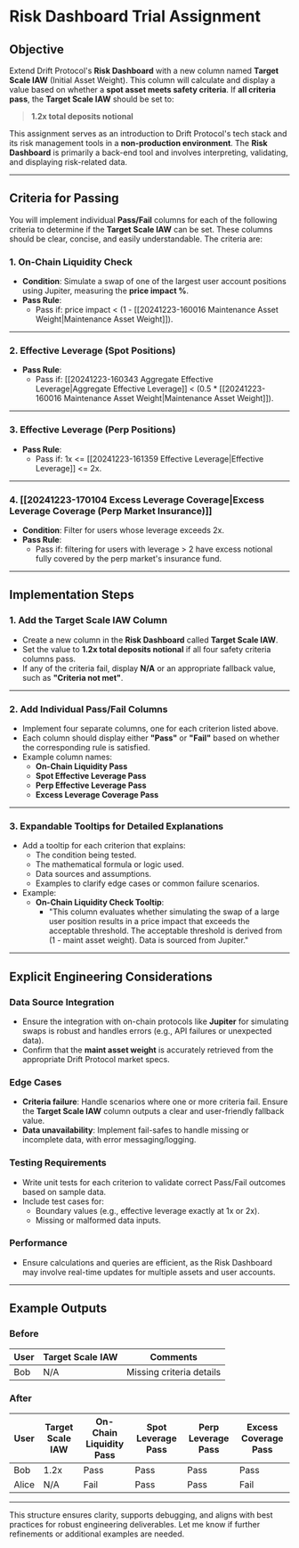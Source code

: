 
# **Risk Dashboard Trial Assignment**

## **Objective**

Extend Drift Protocol's **Risk Dashboard** with a new column named **Target Scale IAW** (Initial Asset Weight). This column will calculate and display a value based on whether a **spot asset meets safety criteria**. If **all criteria pass**, the **Target Scale IAW** should be set to:

> **1.2x total deposits notional**

This assignment serves as an introduction to Drift Protocol's tech stack and its risk management tools in a **non-production environment**. The **Risk Dashboard** is primarily a back-end tool and involves interpreting, validating, and displaying risk-related data.

---

## **Criteria for Passing**

You will implement individual **Pass/Fail** columns for each of the following criteria to determine if the **Target Scale IAW** can be set. These columns should be clear, concise, and easily understandable. The criteria are:

### **1. On-Chain Liquidity Check**
- **Condition**: Simulate a swap of one of the largest user account positions using Jupiter, measuring the **price impact %**.
- **Pass Rule**: 
	- Pass if: price impact < (1 - [[20241223-160016 Maintenance Asset Weight|Maintenance Asset Weight]]).

---

### **2. Effective Leverage (Spot Positions)**
- **Pass Rule**: 
	- Pass if: [[20241223-160343 Aggregate Effective Leverage|Aggregate Effective Leverage]] < (0.5 * [[20241223-160016 Maintenance Asset Weight|Maintenance Asset Weight]]).

---

### **3. Effective Leverage (Perp Positions)**
- **Pass Rule**: 
	- Pass if: 1x <= [[20241223-161359 Effective Leverage|Effective Leverage]] <= 2x.

---

### **4. [[20241223-170104 Excess Leverage Coverage|Excess Leverage Coverage (Perp Market Insurance)]]**
- **Condition**: Filter for users whose leverage exceeds 2x.
- **Pass Rule**: 
	- Pass if: filtering for users with leverage > 2 have excess notional fully covered by the perp market's insurance fund.

---

## **Implementation Steps**

### **1. Add the Target Scale IAW Column**
- Create a new column in the **Risk Dashboard** called **Target Scale IAW**.
- Set the value to **1.2x total deposits notional** if all four safety criteria columns pass.
- If any of the criteria fail, display **N/A** or an appropriate fallback value, such as **"Criteria not met"**.

---

### **2. Add Individual Pass/Fail Columns**
- Implement four separate columns, one for each criterion listed above.
- Each column should display either **"Pass"** or **"Fail"** based on whether the corresponding rule is satisfied.
- Example column names:
  - **On-Chain Liquidity Pass**
  - **Spot Effective Leverage Pass**
  - **Perp Effective Leverage Pass**
  - **Excess Leverage Coverage Pass**

---

### **3. Expandable Tooltips for Detailed Explanations**
- Add a tooltip for each criterion that explains:
  - The condition being tested.
  - The mathematical formula or logic used.
  - Data sources and assumptions.
  - Examples to clarify edge cases or common failure scenarios.
- Example:
  - **On-Chain Liquidity Check Tooltip**:
    - "This column evaluates whether simulating the swap of a large user position results in a price impact that exceeds the acceptable threshold. The acceptable threshold is derived from (1 - maint asset weight). Data is sourced from Jupiter."

---

## **Explicit Engineering Considerations**

### **Data Source Integration**
- Ensure the integration with on-chain protocols like **Jupiter** for simulating swaps is robust and handles errors (e.g., API failures or unexpected data).
- Confirm that the **maint asset weight** is accurately retrieved from the appropriate Drift Protocol market specs.

### **Edge Cases**
- **Criteria failure**: Handle scenarios where one or more criteria fail. Ensure the **Target Scale IAW** column outputs a clear and user-friendly fallback value.
- **Data unavailability**: Implement fail-safes to handle missing or incomplete data, with error messaging/logging.

### **Testing Requirements**
- Write unit tests for each criterion to validate correct Pass/Fail outcomes based on sample data.
- Include test cases for:
  - Boundary values (e.g., effective leverage exactly at 1x or 2x).
  - Missing or malformed data inputs.

### **Performance**
- Ensure calculations and queries are efficient, as the Risk Dashboard may involve real-time updates for multiple assets and user accounts.

---

## **Example Outputs**

### **Before**
| User | Target Scale IAW | Comments |
|------|-------------------|----------|
| Bob  | N/A               | Missing criteria details |

### **After**
| User  | Target Scale IAW | On-Chain Liquidity Pass | Spot Leverage Pass | Perp Leverage Pass | Excess Coverage Pass |
| ----- | ---------------- | ----------------------- | ------------------ | ------------------ | -------------------- |
| Bob   | 1.2x             | Pass                    | Pass               | Pass               | Pass                 |
| Alice | N/A              | Fail                    | Pass               | Pass               | Fail                 |

---

This structure ensures clarity, supports debugging, and aligns with best practices for robust engineering deliverables. Let me know if further refinements or additional examples are needed.
